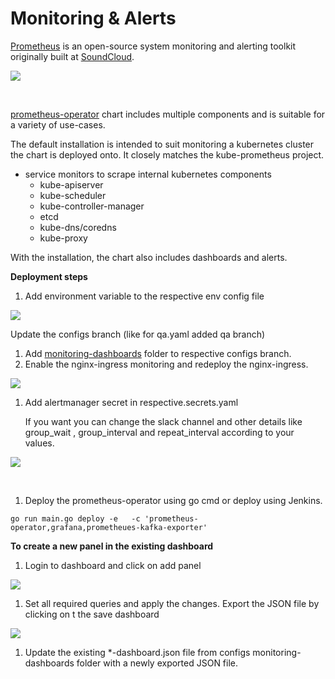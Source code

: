 # Monitoring & Alerts

[Prometheus](https://github.com/prometheus) is an open-source system monitoring and alerting toolkit originally built at [SoundCloud](https://soundcloud.com/).

![](https://gblobscdn.gitbook.com/assets%2F-MERG_iQW5oN4ukgXP8K%2F-MGrw8HGOm3l_f8x_z_k%2F-MGrwL-4kKqpAxJeuFs6%2Fimage.png?alt=media&token=5abd97b1-ed7e-4431-8b19-05990306b7c6)

​

​[prometheus-operator](https://github.com/egovernments/eGov-infraOps/tree/master/helm/charts/backbone-services/prometheus-operator) chart includes multiple components and is suitable for a variety of use-cases.

The default installation is intended to suit monitoring a kubernetes cluster the chart is deployed onto. It closely matches the kube-prometheus project.

* service monitors to scrape internal kubernetes components
  * kube-apiserver
  * kube-scheduler
  * kube-controller-manager
  * etcd
  * kube-dns/coredns
  * kube-proxy

With the installation, the chart also includes dashboards and alerts.

**Deployment steps**

1. Add environment variable to the respective env config file

![](https://gblobscdn.gitbook.com/assets%2F-MERG_iQW5oN4ukgXP8K%2F-MGrw8HGOm3l_f8x_z_k%2F-MGrwTLM-FUSNONevMC_%2Fimage.png?alt=media&token=74b8862b-6559-4eeb-9c62-d6e6b135f259)

Update the configs branch \(like for qa.yaml added qa branch\)

1. Add [monitoring-dashboards](https://github.com/egovernments/configs/tree/master/monitoring-dashboards) folder to respective configs branch.
2. Enable the nginx-ingress monitoring and redeploy the nginx-ingress.

![](https://gblobscdn.gitbook.com/assets%2F-MERG_iQW5oN4ukgXP8K%2F-MGrw8HGOm3l_f8x_z_k%2F-MGrwh6EjT8WevJDyZlZ%2Fimage.png?alt=media&token=ae3f08ef-c717-4542-8f4b-94ae24a354c8)

1. Add alertmanager secret in respective.secrets.yaml

   If you want you can change the slack channel and other details like group\_wait , group\_interval and repeat\_interval according to your values.

![](https://gblobscdn.gitbook.com/assets%2F-MERG_iQW5oN4ukgXP8K%2F-MGrw8HGOm3l_f8x_z_k%2F-MGrwr0B56IGjJ6WoQ_P%2Fimage.png?alt=media&token=757e1fbe-3ccb-4365-a5b9-2b29134946bc)

​

1. Deploy the prometheus-operator using go cmd or deploy using Jenkins.

```text
go run main.go deploy -e   -c 'prometheus-operator,grafana,prometheues-kafka-exporter'
```

**To create a new panel in the existing dashboard**

1. Login to dashboard and click on add panel

![](https://gblobscdn.gitbook.com/assets%2F-MERG_iQW5oN4ukgXP8K%2F-MGrw8HGOm3l_f8x_z_k%2F-MGrxHZVT0kM_QOnu_qT%2Fimage.png?alt=media&token=51014ac7-993c-4a98-8478-6de51133f090)

1. Set all required queries and apply the changes. Export the JSON file by clicking on t the save dashboard

![](https://gblobscdn.gitbook.com/assets%2F-MERG_iQW5oN4ukgXP8K%2F-MGrw8HGOm3l_f8x_z_k%2F-MGrxSGhocrCKvWfVyjF%2Fimage.png?alt=media&token=9a694df7-f8be-4186-a928-2b39e25e2706)

1. Update the existing \*-dashboard.json file from configs monitoring-dashboards folder with a newly exported JSON file.

